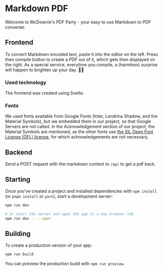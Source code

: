 # Markdown PDF

Welcome to McDownie's PDF Party - your easy to use Markdown to PDF converter.

## Frontend
To convert Markdown encoded text, 
paste it into the editor on the left. 
Press then compile button to create a PDF out of it, 
which gets then displayed on the right. 
As a special service, everytime you compile, 
a (harmless) surprise will happen to brighten up your day. 🎉🥳

### Used technology
The frontend was created using Svelte.

### Fonts
We used fonts available from Google Fonts (Inter, Londrina Shadow, and the Material Symbols), 
but we embedded them in our project, so that Google Servers are not called.
In the Acknowledgement section of our project, the Material Symbols are mentioned,
as the other fonts use 
[the SIL Open Font License (OFL) license](https://openfontlicense.org),
for which acknowledgements are not necessary.

## Backend

Send a POST request with the markdown content to `/api` to get a pdf back.

## Starting

Once you've created a project and installed dependencies with `npm install` (or `pnpm install` or `yarn`), start a development server:

```bash
npm run dev

# or start the server and open the app in a new browser tab
npm run dev -- --open
```

## Building

To create a production version of your app:

```bash
npm run build
```

You can preview the production build with `npm run preview`.
